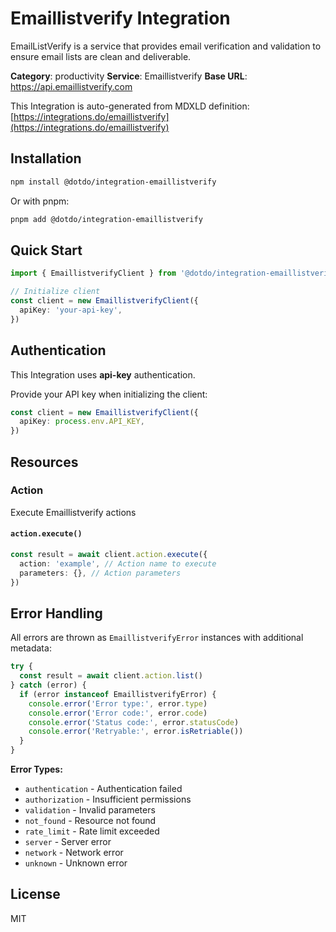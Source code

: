 # Emaillistverify Integration

EmailListVerify is a service that provides email verification and validation to ensure email lists are clean and deliverable.

**Category**: productivity
**Service**: Emaillistverify
**Base URL**: https://api.emaillistverify.com

This Integration is auto-generated from MDXLD definition: [https://integrations.do/emaillistverify](https://integrations.do/emaillistverify)

## Installation

```bash
npm install @dotdo/integration-emaillistverify
```

Or with pnpm:

```bash
pnpm add @dotdo/integration-emaillistverify
```

## Quick Start

```typescript
import { EmaillistverifyClient } from '@dotdo/integration-emaillistverify'

// Initialize client
const client = new EmaillistverifyClient({
  apiKey: 'your-api-key',
})
```

## Authentication

This Integration uses **api-key** authentication.

Provide your API key when initializing the client:

```typescript
const client = new EmaillistverifyClient({
  apiKey: process.env.API_KEY,
})
```

## Resources

### Action

Execute Emaillistverify actions

#### `action.execute()`

```typescript
const result = await client.action.execute({
  action: 'example', // Action name to execute
  parameters: {}, // Action parameters
})
```

## Error Handling

All errors are thrown as `EmaillistverifyError` instances with additional metadata:

```typescript
try {
  const result = await client.action.list()
} catch (error) {
  if (error instanceof EmaillistverifyError) {
    console.error('Error type:', error.type)
    console.error('Error code:', error.code)
    console.error('Status code:', error.statusCode)
    console.error('Retryable:', error.isRetriable())
  }
}
```

**Error Types:**

- `authentication` - Authentication failed
- `authorization` - Insufficient permissions
- `validation` - Invalid parameters
- `not_found` - Resource not found
- `rate_limit` - Rate limit exceeded
- `server` - Server error
- `network` - Network error
- `unknown` - Unknown error

## License

MIT
